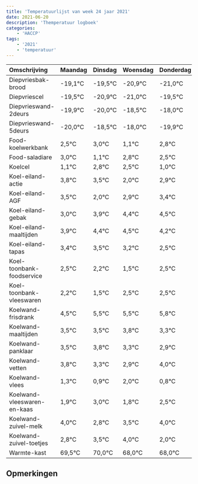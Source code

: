 ```yaml
---
title: 'Temperatuurlijst van week 24 jaar 2021'
date: 2021-06-20
description: 'Themperatuur logboek'
categories:
    - 'HACCP'
tags:
    - '2021'
    - 'temperatuur'
---
```

|Omschrijving|Maandag|Dinsdag|Woensdag|Donderdag|Vrijdag|Zaterdag|Zondag|
|:---|:---|:---|:---|:---|:---|:---|:---|
|Diepvriesbak-brood|-19,1°C|-19,5°C|-20,9°C|-21,0°C|-19,5°C|-19,0°C|-20,9°C|
|Diepvriescel|-19,5°C|-20,9°C|-21,0°C|-19,5°C|-19,0°C|-20,9°C|-19,2°C|
|Diepvrieswand-2deurs|-19,9°C|-20,0°C|-18,5°C|-18,0°C|-19,9°C|-18,2°C|-18,5°C|
|Diepvrieswand-5deurs|-20,0°C|-18,5°C|-18,0°C|-19,9°C|-18,2°C|-18,5°C|-20,0°C|
|Food-koelwerkbank|2,5°C|3,0°C|1,1°C|2,8°C|2,5°C|1,0°C|1,9°C|
|Food-saladiare|3,0°C|1,1°C|2,8°C|2,5°C|1,0°C|1,9°C|2,4°C|
|Koelcel|1,1°C|2,8°C|2,5°C|1,0°C|1,9°C|2,4°C|2,5°C|
|Koel-eiland-actie|3,8°C|3,5°C|2,0°C|2,9°C|3,4°C|3,5°C|3,2°C|
|Koel-eiland-AGF|3,5°C|2,0°C|2,9°C|3,4°C|3,5°C|3,2°C|2,5°C|
|Koel-eiland-gebak|3,0°C|3,9°C|4,4°C|4,5°C|4,2°C|3,5°C|4,5°C|
|Koel-eiland-maaltijden|3,9°C|4,4°C|4,5°C|4,2°C|3,5°C|4,5°C|4,5°C|
|Koel-eiland-tapas|3,4°C|3,5°C|3,2°C|2,5°C|3,5°C|3,5°C|3,8°C|
|Koel-toonbank-foodservice|2,5°C|2,2°C|1,5°C|2,5°C|2,5°C|2,8°C|2,3°C|
|Koel-toonbank-vleeswaren|2,2°C|1,5°C|2,5°C|2,5°C|2,8°C|2,3°C|1,9°C|
|Koelwand-frisdrank|4,5°C|5,5°C|5,5°C|5,8°C|5,3°C|4,9°C|6,0°C|
|Koelwand-maaltijden|3,5°C|3,5°C|3,8°C|3,3°C|2,9°C|4,0°C|2,8°C|
|Koelwand-panklaar|3,5°C|3,8°C|3,3°C|2,9°C|4,0°C|2,8°C|3,5°C|
|Koelwand-vetten|3,8°C|3,3°C|2,9°C|4,0°C|2,8°C|3,5°C|4,0°C|
|Koelwand-vlees|1,3°C|0,9°C|2,0°C|0,8°C|1,5°C|2,0°C|0,0°C|
|Koelwand-vleeswaren-en-kaas|1,9°C|3,0°C|1,8°C|2,5°C|3,0°C|1,0°C|1,0°C|
|Koelwand-zuivel-melk|4,0°C|2,8°C|3,5°C|4,0°C|2,0°C|2,0°C|3,9°C|
|Koelwand-zuivel-toetjes|2,8°C|3,5°C|4,0°C|2,0°C|2,0°C|3,9°C|4,0°C|
|Warmte-kast|69,5°C|70,0°C|68,0°C|68,0°C|69,9°C|70,0°C|69,5°C|

## Opmerkingen


